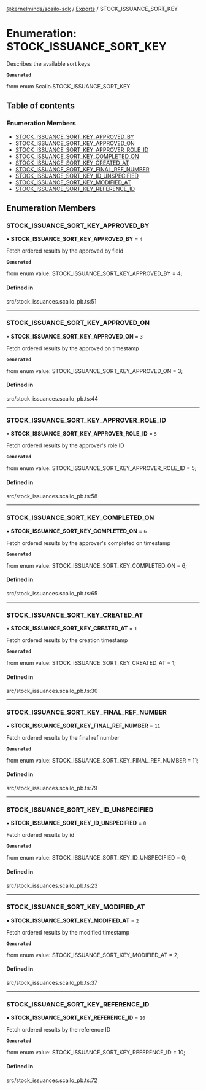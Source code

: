 [@kernelminds/scailo-sdk](../README.md) / [Exports](../modules.md) / STOCK\_ISSUANCE\_SORT\_KEY

# Enumeration: STOCK\_ISSUANCE\_SORT\_KEY

Describes the available sort keys

**`Generated`**

from enum Scailo.STOCK_ISSUANCE_SORT_KEY

## Table of contents

### Enumeration Members

- [STOCK\_ISSUANCE\_SORT\_KEY\_APPROVED\_BY](STOCK_ISSUANCE_SORT_KEY.md#stock_issuance_sort_key_approved_by)
- [STOCK\_ISSUANCE\_SORT\_KEY\_APPROVED\_ON](STOCK_ISSUANCE_SORT_KEY.md#stock_issuance_sort_key_approved_on)
- [STOCK\_ISSUANCE\_SORT\_KEY\_APPROVER\_ROLE\_ID](STOCK_ISSUANCE_SORT_KEY.md#stock_issuance_sort_key_approver_role_id)
- [STOCK\_ISSUANCE\_SORT\_KEY\_COMPLETED\_ON](STOCK_ISSUANCE_SORT_KEY.md#stock_issuance_sort_key_completed_on)
- [STOCK\_ISSUANCE\_SORT\_KEY\_CREATED\_AT](STOCK_ISSUANCE_SORT_KEY.md#stock_issuance_sort_key_created_at)
- [STOCK\_ISSUANCE\_SORT\_KEY\_FINAL\_REF\_NUMBER](STOCK_ISSUANCE_SORT_KEY.md#stock_issuance_sort_key_final_ref_number)
- [STOCK\_ISSUANCE\_SORT\_KEY\_ID\_UNSPECIFIED](STOCK_ISSUANCE_SORT_KEY.md#stock_issuance_sort_key_id_unspecified)
- [STOCK\_ISSUANCE\_SORT\_KEY\_MODIFIED\_AT](STOCK_ISSUANCE_SORT_KEY.md#stock_issuance_sort_key_modified_at)
- [STOCK\_ISSUANCE\_SORT\_KEY\_REFERENCE\_ID](STOCK_ISSUANCE_SORT_KEY.md#stock_issuance_sort_key_reference_id)

## Enumeration Members

### STOCK\_ISSUANCE\_SORT\_KEY\_APPROVED\_BY

• **STOCK\_ISSUANCE\_SORT\_KEY\_APPROVED\_BY** = ``4``

Fetch ordered results by the approved by field

**`Generated`**

from enum value: STOCK_ISSUANCE_SORT_KEY_APPROVED_BY = 4;

#### Defined in

src/stock_issuances.scailo_pb.ts:51

___

### STOCK\_ISSUANCE\_SORT\_KEY\_APPROVED\_ON

• **STOCK\_ISSUANCE\_SORT\_KEY\_APPROVED\_ON** = ``3``

Fetch ordered results by the approved on timestamp

**`Generated`**

from enum value: STOCK_ISSUANCE_SORT_KEY_APPROVED_ON = 3;

#### Defined in

src/stock_issuances.scailo_pb.ts:44

___

### STOCK\_ISSUANCE\_SORT\_KEY\_APPROVER\_ROLE\_ID

• **STOCK\_ISSUANCE\_SORT\_KEY\_APPROVER\_ROLE\_ID** = ``5``

Fetch ordered results by the approver's role ID

**`Generated`**

from enum value: STOCK_ISSUANCE_SORT_KEY_APPROVER_ROLE_ID = 5;

#### Defined in

src/stock_issuances.scailo_pb.ts:58

___

### STOCK\_ISSUANCE\_SORT\_KEY\_COMPLETED\_ON

• **STOCK\_ISSUANCE\_SORT\_KEY\_COMPLETED\_ON** = ``6``

Fetch ordered results by the approver's completed on timestamp

**`Generated`**

from enum value: STOCK_ISSUANCE_SORT_KEY_COMPLETED_ON = 6;

#### Defined in

src/stock_issuances.scailo_pb.ts:65

___

### STOCK\_ISSUANCE\_SORT\_KEY\_CREATED\_AT

• **STOCK\_ISSUANCE\_SORT\_KEY\_CREATED\_AT** = ``1``

Fetch ordered results by the creation timestamp

**`Generated`**

from enum value: STOCK_ISSUANCE_SORT_KEY_CREATED_AT = 1;

#### Defined in

src/stock_issuances.scailo_pb.ts:30

___

### STOCK\_ISSUANCE\_SORT\_KEY\_FINAL\_REF\_NUMBER

• **STOCK\_ISSUANCE\_SORT\_KEY\_FINAL\_REF\_NUMBER** = ``11``

Fetch ordered results by the final ref number

**`Generated`**

from enum value: STOCK_ISSUANCE_SORT_KEY_FINAL_REF_NUMBER = 11;

#### Defined in

src/stock_issuances.scailo_pb.ts:79

___

### STOCK\_ISSUANCE\_SORT\_KEY\_ID\_UNSPECIFIED

• **STOCK\_ISSUANCE\_SORT\_KEY\_ID\_UNSPECIFIED** = ``0``

Fetch ordered results by id

**`Generated`**

from enum value: STOCK_ISSUANCE_SORT_KEY_ID_UNSPECIFIED = 0;

#### Defined in

src/stock_issuances.scailo_pb.ts:23

___

### STOCK\_ISSUANCE\_SORT\_KEY\_MODIFIED\_AT

• **STOCK\_ISSUANCE\_SORT\_KEY\_MODIFIED\_AT** = ``2``

Fetch ordered results by the modified timestamp

**`Generated`**

from enum value: STOCK_ISSUANCE_SORT_KEY_MODIFIED_AT = 2;

#### Defined in

src/stock_issuances.scailo_pb.ts:37

___

### STOCK\_ISSUANCE\_SORT\_KEY\_REFERENCE\_ID

• **STOCK\_ISSUANCE\_SORT\_KEY\_REFERENCE\_ID** = ``10``

Fetch ordered results by the reference ID

**`Generated`**

from enum value: STOCK_ISSUANCE_SORT_KEY_REFERENCE_ID = 10;

#### Defined in

src/stock_issuances.scailo_pb.ts:72
